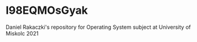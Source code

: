 # I98EQMOsGyak
Daniel Rakaczki's repository for Operating System subject at University of Miskolc 2021
